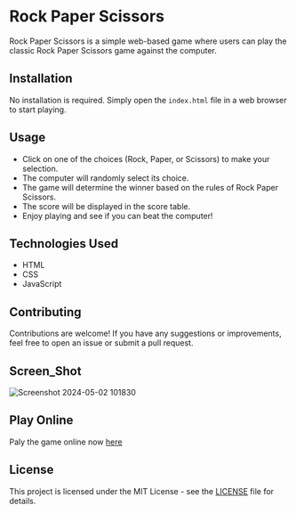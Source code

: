 # Rock Paper Scissors

Rock Paper Scissors is a simple web-based game where users can play the classic Rock Paper Scissors game against the computer.

## Installation

No installation is required. Simply open the `index.html` file in a web browser to start playing.

## Usage

- Click on one of the choices (Rock, Paper, or Scissors) to make your selection.
- The computer will randomly select its choice.
- The game will determine the winner based on the rules of Rock Paper Scissors.
- The score will be displayed in the score table.
- Enjoy playing and see if you can beat the computer!

## Technologies Used

- HTML
- CSS
- JavaScript

## Contributing

Contributions are welcome! If you have any suggestions or improvements, feel free to open an issue or submit a pull request.

## Screen_Shot

![Screenshot 2024-05-02 101830](https://github.com/HG3182/Rock-Paper-Scissors/assets/155936631/141373f4-77ea-44d4-91e2-f1897e31574b)

## Play Online

Paly the game online now [here](https://raw.githack.com/HG3182/Rock-Paper-Scissors/edit/main/index.html)

## License

This project is licensed under the MIT License - see the [LICENSE](https://choosealicense.com/licenses/mit/) file for details.

